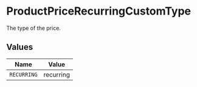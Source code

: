 # ProductPriceRecurringCustomType

The type of the price.


## Values

| Name        | Value       |
| ----------- | ----------- |
| `RECURRING` | recurring   |